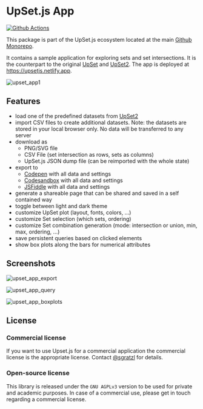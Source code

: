 # UpSet.js App

[![Github Actions][github-actions-image]][github-actions-url]

This package is part of the UpSet.js ecosystem located at the main [Github Monorepo](https://github.com/upsetjs/upsetjs).

It contains a sample application for exploring sets and set intersections. It is the counterpart to the original [UpSet](http://vcg.github.io/upset/about/) and [UpSet2](https://vdl.sci.utah.edu/upset2/). The app is deployed at https://upsetjs.netlify.app.

![upset_app1](https://user-images.githubusercontent.com/4129778/79368561-e3d8c680-7f4f-11ea-9a87-f4421a3846cf.png)

## Features

- load one of the predefined datasets from [UpSet2](https://vdl.sci.utah.edu/upset2/)
- import CSV files to create additional datasets. Note: the datasets are stored in your local browser only. No data will be transferred to any server
- download as
  - PNG/SVG file
  - CSV File (set intersection as rows, sets as columns)
  - UpSet.js JSON dump file (can be reimported with the whole state)
- export to
  - [Codepen](https://codepen.io) with all data and settings
  - [Codesandbox](https://codesandbox.io) with all data and settings
  - [JSFiddle](https://jsfiddle.org) with all data and settings
- generate a shareable page that can be shared and saved in a self contained way
- toggle between light and dark theme
- customize UpSet plot (layout, fonts, colors, ...)
- customize Set selection (which sets, ordering)
- customize Set combination generation (mode: intersection or union, min, max, ordering, ...)
- save persistent queries based on clicked elements
- show box plots along the bars for numerical attributes

## Screenshots

![upset_app_export](https://user-images.githubusercontent.com/4129778/79368559-e2a79980-7f4f-11ea-8f0b-f567c702b2e8.png)

![upset_app_query](https://user-images.githubusercontent.com/4129778/79368555-e20f0300-7f4f-11ea-8254-0aaf6c6caf0f.png)

![upset_app_boxplots](https://user-images.githubusercontent.com/4129778/79371087-184e8180-7f54-11ea-9275-51ad3f58deca.png)

## License

### Commercial license

If you want to use Upset.js for a commercial application the commercial license is the appropriate license. Contact [@sgratzl](mailto:sam@sgratzl.com) for details.

### Open-source license

This library is released under the `GNU AGPLv3` version to be used for private and academic purposes. In case of a commercial use, please get in touch regarding a commercial license.


[github-actions-image]: https://github.com/sgratzl/upsetjs/workflows/nodeci/badge.svg
[github-actions-url]: https://github.com/sgratzl/upsetjs/actions
